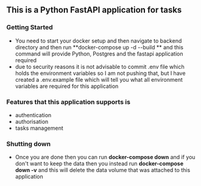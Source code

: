 ## This is a Python FastAPI application for tasks

### Getting Started

- You need to start your docker setup and then navigate to backend directory and then run **docker-compose up -d --build
  ** and this command will provide Python, Postgres and the fastapi application required
- due to security reasons it is not advisable to commit .env file which holds the environment variables so I am not
  pushing that, but I have created a .env.example file which will tell you what all environment variables are required
  for this application

### Features that this application supports is

- authentication
- authorisation
- tasks management

### Shutting down

- Once you are done then you can run **docker-compose down** and if you don't want to keep the data then you instead run
  **docker-compose down -v** and this will delete the data volume that was attached to this application 
